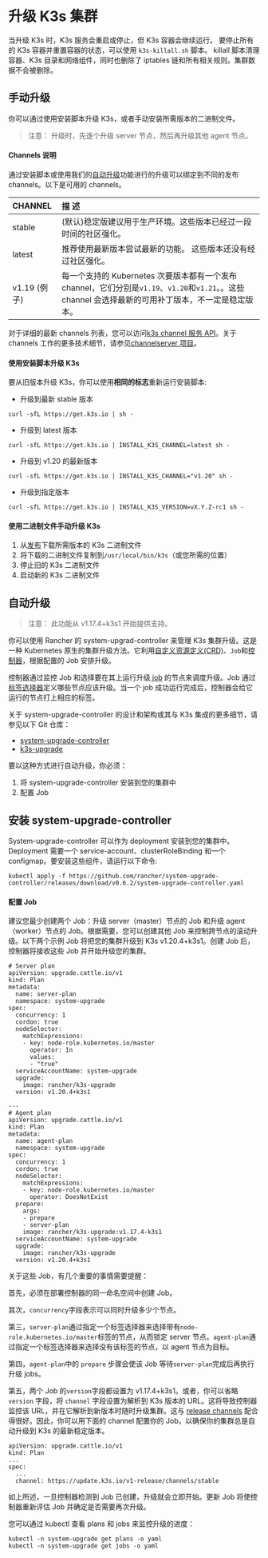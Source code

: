 # 升级 K3s 集群

当升级 K3s 时，K3s 服务会重启或停止，但 K3s 容器会继续运行。 要停止所有的 K3s 容器并重置容器的状态，可以使用 `k3s-killall.sh` 脚本。 killall 脚本清理容器、K3s 目录和网络组件，同时也删除了 iptables 链和所有相关规则。集群数据不会被删除。

## 手动升级

你可以通过使用安装脚本升级 K3s，或者手动安装所需版本的二进制文件。

> 注意： 升级时，先逐个升级 server 节点，然后再升级其他 agent 节点。

#### Channels 说明

通过安装脚本或使用我们的[自动升级](http://docs.rancher.cn/docs/k3s/upgrades/basic/_index)功能进行的升级可以绑定到不同的发布 channels。以下是可用的 channels。

| CHANNEL      | 描 述                                                                                                                                                  |
| :----------- | :----------------------------------------------------------------------------------------------------------------------------------------------------- |
| stable       | (默认)稳定版建议用于生产环境。这些版本已经过一段时间的社区强化。                                                                                       |
| latest       | 推荐使用最新版本尝试最新的功能。 这些版本还没有经过社区强化。                                                                                          |
| v1.19 (例子) | 每一个支持的 Kubernetes 次要版本都有一个发布 channel，它们分别是`v1.19`、`v1.20`和`v1.21`。。这些 channel 会选择最新的可用补丁版本，不一定是稳定版本。 |

对于详细的最新 channels 列表，您可以访问[k3s channel 服务 API](https://update.k3s.io/v1-release/channels)。关于 channels 工作的更多技术细节，请参见[channelserver 项目](https://github.com/rancher/channelserver)。

#### 使用安装脚本升级 K3s

要从旧版本升级 K3s，你可以使用**相同的标志**重新运行安装脚本:

- 升级到最新 stable 版本

```
curl -sfL https://get.k3s.io | sh -
```

- 升级到 latest 版本

```
curl -sfL https://get.k3s.io | INSTALL_K3S_CHANNEL=latest sh -
```

- 升级到 v1.20 的最新版本

```
curl -sfL https://get.k3s.io | INSTALL_K3S_CHANNEL="v1.20" sh -
```

- 升级到指定版本

```
curl -sfL https://get.k3s.io | INSTALL_K3S_VERSION=vX.Y.Z-rc1 sh -
```

#### 使用二进制文件手动升级 K3s

1. 从[发布](https://github.com/rancher/k3s/releases)下载所需版本的 K3s 二进制文件
2. 将下载的二进制文件复制到`/usr/local/bin/k3s`（或您所需的位置）
3. 停止旧的 K3s 二进制文件
4. 启动新的 K3s 二进制文件

## 自动升级

> 注意： 此功能从 v1.17.4+k3s1 开始提供支持。

你可以使用 Rancher 的 system-upgrad-controller 来管理 K3s 集群升级。这是一种 Kubernetes 原生的集群升级方法。它利用[自定义资源定义(CRD)](https://kubernetes.io/docs/concepts/extend-kubernetes/api-extension/custom-resources/#custom-resources)、`Job`和[控制器](https://kubernetes.io/docs/concepts/architecture/controller/)，根据配置的 Job 安排升级。

控制器通过监控 Job 和选择要在其上运行升级[ job](https://kubernetes.io/docs/concepts/workloads/controllers/jobs-run-to-completion/) 的节点来调度升级。Job 通过[标签选择器](https://kubernetes.io/docs/concepts/overview/working-with-objects/labels/)定义哪些节点应该升级。当一个 job 成功运行完成后，控制器会给它运行的节点打上相应的标签。

关于 system-upgrade-controller 的设计和架构或其与 K3s 集成的更多细节，请参见以下 Git 仓库：

- [system-upgrade-controller](https://github.com/rancher/system-upgrade-controller)
- [k3s-upgrade](https://github.com/rancher/k3s-upgrade)

要以这种方式进行自动升级，你必须：

1. 将 system-upgrade-controller 安装到您的集群中
2. 配置 Job

## 安装 system-upgrade-controller

System-upgrade-controller 可以作为 deployment 安装到您的集群中。Deployment 需要一个 service-account、clusterRoleBinding 和一个 configmap。要安装这些组件，请运行以下命令:

```
kubectl apply -f https://github.com/rancher/system-upgrade-controller/releases/download/v0.6.2/system-upgrade-controller.yaml
```

#### 配置 Job

建议您最少创建两个 Job：升级 server（master）节点的 Job 和升级 agent（worker）节点的 Job。根据需要，您可以创建其他 Job 来控制跨节点的滚动升级。以下两个示例 Job 将把您的集群升级到 K3s v1.20.4+k3s1。创建 Job 后，控制器将接收这些 Job 并开始升级您的集群。

```
# Server plan
apiVersion: upgrade.cattle.io/v1
kind: Plan
metadata:
  name: server-plan
  namespace: system-upgrade
spec:
  concurrency: 1
  cordon: true
  nodeSelector:
    matchExpressions:
    - key: node-role.kubernetes.io/master
      operator: In
      values:
      - "true"
  serviceAccountName: system-upgrade
  upgrade:
    image: rancher/k3s-upgrade
  version: v1.20.4+k3s1

---
# Agent plan
apiVersion: upgrade.cattle.io/v1
kind: Plan
metadata:
  name: agent-plan
  namespace: system-upgrade
spec:
  concurrency: 1
  cordon: true
  nodeSelector:
    matchExpressions:
    - key: node-role.kubernetes.io/master
      operator: DoesNotExist
  prepare:
    args:
    - prepare
    - server-plan
    image: rancher/k3s-upgrade:v1.17.4-k3s1
  serviceAccountName: system-upgrade
  upgrade:
    image: rancher/k3s-upgrade
  version: v1.20.4+k3s1
```

关于这些 Job，有几个重要的事情需要提醒：

首先，必须在部署控制器的同一命名空间中创建 Job。

其次，`concurrency`字段表示可以同时升级多少个节点。

第三，`server-plan`通过指定一个标签选择器来选择带有`node-role.kubernetes.io/master`标签的节点，从而锁定 server 节点。`agent-plan`通过指定一个标签选择器来选择没有该标签的节点，以 agent 节点为目标。

第四，`agent-plan`中的 `prepare` 步骤会使该 Job 等待`server-plan`完成后再执行升级 jobs。

第五，两个 Job 的`version`字段都设置为 v1.17.4+k3s1。或者，你可以省略 `version` 字段，将 `channel` 字段设置为解析到 K3s 版本的 URL。这将导致控制器监控该 URL，并在它解析到新版本时随时升级集群。这与 [release channels](/docs/k3s/upgrades/basic/_index#发布-channels) 配合得很好。因此，你可以用下面的 channel 配置你的 Job，以确保你的集群总是自动升级到 K3s 的最新稳定版本。

```
apiVersion: upgrade.cattle.io/v1
kind: Plan
...
spec:
  ...
  channel: https://update.k3s.io/v1-release/channels/stable

```

如上所述，一旦控制器检测到 Job 已创建，升级就会立即开始。更新 Job 将使控制器重新评估 Job 并确定是否需要再次升级。

您可以通过 kubectl 查看 plans 和 jobs 来监控升级的进度：

```
kubectl -n system-upgrade get plans -o yaml
kubectl -n system-upgrade get jobs -o yaml
```
